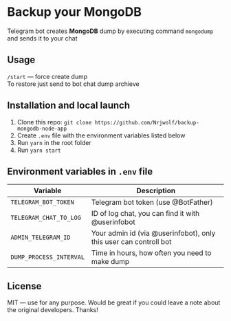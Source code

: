 # Backup your MongoDB

Telegram bot creates **MongoDB** dump by executing command `mongodump` and sends it to your chat

## Usage

`/start` — force create dump  
To restore just send to bot chat dump archieve

## Installation and local launch

1. Clone this repo: `git clone https://github.com/Nrjwolf/backup-mongodb-node-app`
2. Create `.env` file with the environment variables listed below
3. Run `yarn` in the root folder
4. Run `yarn start`

## Environment variables in `.env` file

| Variable                     | Description                                                       |
| ---------------------------- | ----------------------------------------------------------------- |
| `TELEGRAM_BOT_TOKEN`         | Telegram bot token (use @BotFather)                               |
| `TELEGRAM_CHAT_TO_LOG`       | ID of log chat, you can find it with @userinfobot                 |
| `ADMIN_TELEGRAM_ID`          | Your admin id (via @userinfobot), only this user can controll bot |
| `DUMP_PROCESS_INTERVAL`      | Time in hours, how often you need to make dump                    |

## License

MIT — use for any purpose. Would be great if you could leave a note about the original developers. Thanks!